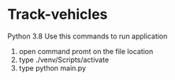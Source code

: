 # Track-vehicles
Python 3.8
Use this commands to run application
1. open command promt on the file location
2. type ./venv/Scripts/activate
3. type python main.py
